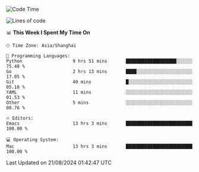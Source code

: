 <!--START_SECTION:waka-->
![Code Time](http://img.shields.io/badge/Code%20Time-2%2C142%20hrs%2050%20mins-blue)

![Lines of code](https://img.shields.io/badge/From%20Hello%20World%20I%27ve%20Written-308.0%20thousand%20lines%20of%20code-blue)

📊 **This Week I Spent My Time On** 

```text
🕑︎ Time Zone: Asia/Shanghai

💬 Programming Languages: 
Python                   9 hrs 51 mins       ███████████████████░░░░░░   75.48 % 
Go                       2 hrs 13 mins       ████░░░░░░░░░░░░░░░░░░░░░   17.05 % 
Git                      40 mins             █░░░░░░░░░░░░░░░░░░░░░░░░   05.18 % 
YAML                     11 mins             ░░░░░░░░░░░░░░░░░░░░░░░░░   01.53 % 
Other                    5 mins              ░░░░░░░░░░░░░░░░░░░░░░░░░   00.76 % 

🔥 Editors: 
Emacs                    13 hrs 3 mins       █████████████████████████   100.00 % 

💻 Operating System: 
Mac                      13 hrs 3 mins       █████████████████████████   100.00 % 
```


 Last Updated on 21/08/2024 01:42:47 UTC
<!--END_SECTION:waka-->
